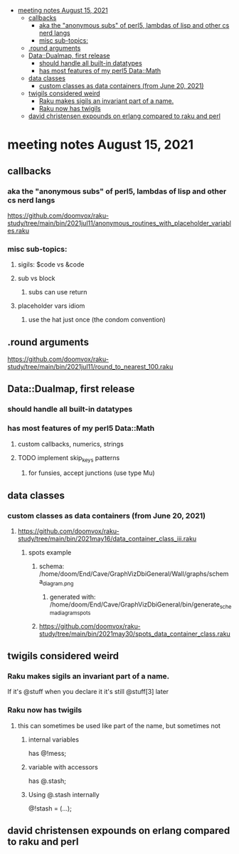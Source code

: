 - [meeting notes August 15, 2021](#org41a3a87)
  - [callbacks](#orgb7f3c02)
    - [aka the "anonymous subs" of perl5, lambdas of lisp and other cs nerd langs](#orgdf0d28d)
    - [misc sub-topics:](#orgfce431d)
  - [.round arguments](#org8306664)
  - [Data::Dualmap, first release](#org765597f)
    - [should handle all built-in datatypes](#org08d6dd6)
    - [has most features of my perl5 Data::Math](#org1858794)
  - [data classes](#org769c930)
    - [custom classes as data containers (from June 20, 2021)](#orgaf58160)
  - [twigils considered weird](#org6443255)
    - [Raku makes sigils an invariant part of a name.](#org1265d6b)
    - [Raku now has twigils](#org0ff9968)
  - [david christensen expounds on erlang compared to raku and perl](#org3000768)


<a id="org41a3a87"></a>

# meeting notes August 15, 2021


<a id="orgb7f3c02"></a>

## callbacks


<a id="orgdf0d28d"></a>

### aka the "anonymous subs" of perl5, lambdas of lisp and other cs nerd langs

<https://github.com/doomvox/raku-study/tree/main/bin/2021jul11/anonymous_routines_with_placeholder_variables.raku>


<a id="orgfce431d"></a>

### misc sub-topics:

1.  sigils: $code vs &code

2.  sub vs block

    1.  subs can use return

3.  placeholder vars idiom

    1.  use the hat just once (the condom convention)


<a id="org8306664"></a>

## .round arguments

<https://github.com/doomvox/raku-study/tree/main/bin/2021jul11/round_to_nearest_100.raku>


<a id="org765597f"></a>

## Data::Dualmap, first release


<a id="org08d6dd6"></a>

### should handle all built-in datatypes


<a id="org1858794"></a>

### has most features of my perl5 Data::Math

1.  custom callbacks, numerics, strings

2.  TODO implement skip<sub>keys</sub> patterns

    1.  for funsies, accept junctions (use type Mu)


<a id="org769c930"></a>

## data classes


<a id="orgaf58160"></a>

### custom classes as data containers (from June 20, 2021)

1.  <https://github.com/doomvox/raku-study/tree/main/bin/2021may16/data_container_class_iii.raku>

    1.  spots example
    
        1.  schema: /home/doom/End/Cave/GraphVizDbiGeneral/Wall/graphs/schema<sub>diagram.png</sub>
        
            1.  generated with: /home/doom/End/Cave/GraphVizDbiGeneral/bin/generate<sub>schema</sub><sub>diagram</sub><sub>spots</sub>
        
        2.  <https://github.com/doomvox/raku-study/tree/main/bin/2021may30/spots_data_container_class.raku>


<a id="org6443255"></a>

## twigils considered weird


<a id="org1265d6b"></a>

### Raku makes sigils an invariant part of a name.

If it's @stuff when you declare it it's still @stuff[3] later


<a id="org0ff9968"></a>

### Raku now has twigils

1.  this can sometimes be used like part of the name, but sometimes not

    1.  internal variables
    
        has @!mess;
    
    2.  variable with accessors
    
        has @.stash;
    
    3.  Using @.stash internally
    
        @!stash = (&#x2026;);


<a id="org3000768"></a>

## david christensen expounds on erlang compared to raku and perl
